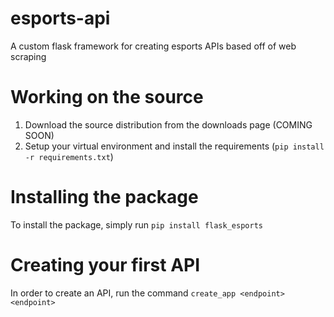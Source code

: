 # esports-api
A custom flask framework for creating esports APIs based off of web scraping

# Working on the source
1. Download the source distribution from the downloads page (COMING SOON)
2. Setup your virtual environment and install the requirements (`pip install -r requirements.txt`)

# Installing the package
To install the package, simply run `pip install flask_esports`

# Creating your first API
In order to create an API, run the command `create_app <endpoint> <endpoint>`
